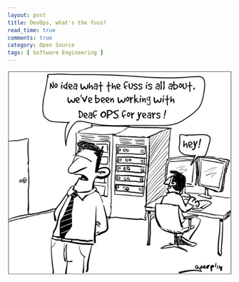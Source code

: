 ```yaml
---
layout: post
title: DevOps, what's the fuss?
read_time: true  
comments: true
category: Open Source
tags: [ Software Engineering ]
---
```


![devops](/assets/devops-cartoon.jpg)
